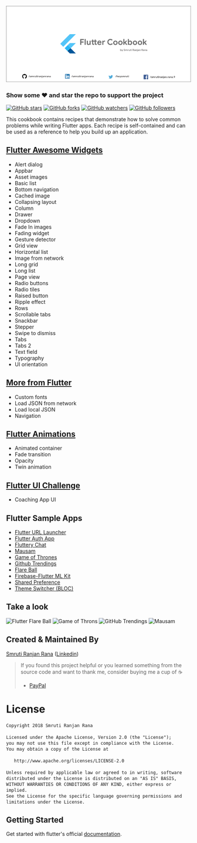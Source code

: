 ![Flutter Cookbook Banner](images/fc-github.png)

### Show some :heart: and star the repo to support the project

[![GitHub stars](https://img.shields.io/github/stars/smrutiranjanrana/flutter-cookbook.svg?style=social&label=Star)](https://github.com/smrutiranjanrana/flutter-cookbook) [![GitHub forks](https://img.shields.io/github/forks/smrutiranjanrana/flutter-cookbook.svg?style=social&label=Fork)](https://github.com/smrutiranjanrana/flutter-cookbook/fork) [![GitHub watchers](https://img.shields.io/github/watchers/smrutiranjanrana/flutter-cookbook.svg?style=social&label=Watch)](https://github.com/smrutiranjanrana/flutter-cookbook) [![GitHub followers](https://img.shields.io/github/followers/smrutiranjanrana.svg?style=social&label=Follow)](https://github.com/smrutiranjanrana/flutter-cookbook)  

This cookbook contains recipes that demonstrate how to solve common problems while writing Flutter apps. Each recipe is self-contained and can be used as a reference to help you build up an application.

## [Flutter Awesome Widgets](https://github.com/smrutiranjanrana/Flutter-Awesome-Widgets)

* Alert dialog
* Appbar
* Asset images
* Basic list
* Bottom navigation
* Cached image
* Collapsing layout
* Column
* Drawer
* Dropdown
* Fade In images
* Fading widget
* Gesture detector
* Grid view
* Horizontal list
* Image from network
* Long grid
* Long list
* Page view
* Radio buttons
* Radio tiles
* Raised button
* Ripple effect
* Rows
* Scrollable tabs
* Snackbar
* Stepper
* Swipe to dismiss
* Tabs
* Tabs 2
* Text field
* Typography
* UI orientation



## [More from Flutter](https://github.com/smrutiranjanrana/More-From-Flutter)

* Custom fonts
* Load JSON from network
* Load local JSON
* Navigation

## [Flutter Animations](https://github.com/smrutiranjanrana/Flutter-Animations)

* Animated container
* Fade transition
* Opacity
* Twin animation

## [Flutter UI Challenge](https://github.com/smrutiranjanrana/Flutter-UI-Challenge)

* Coaching App UI

## Flutter Sample Apps

* [Flutter URL Launcher](https://github.com/smrutiranjanrana/Flutter-URL-Launcher)
* [Flutter Auth App](https://github.com/smrutiranjanrana/Flutter-Auth-App)
* [Fluttery Chat](https://github.com/smrutiranjanrana/Fluttery-Chat)
* [Mausam](https://github.com/smrutiranjanrana/Mausam)
* [Game of Thrones](https://github.com/smrutiranjanrana/Game-of-Thrones)
* [Github Trendings](https://github.com/smrutiranjanrana/Github-Trendings)
* [Flare Ball](https://github.com/smrutiranjanrana/Flutter_Flare_Ball)
* [Firebase-Flutter ML Kit](https://github.com/smrutiranjanrana/Firebase-Flutter-ML-Kit)
* [Shared Preference](https://github.com/smrutiranjanrana/Shared-Preference)
* [Theme Switcher (BLOC)](https://github.com/smrutiranjanrana/Theme-Switcher-BLOC)

## Take a look

![Flutter Flare Ball](https://github.com/smrutiranjanrana/Flutter_Flare_Ball/blob/master/flare_ball.gif)
![Game of Throns](https://github.com/smrutiranjanrana/Game-of-Thrones/blob/master/GOT.gif)
![GitHub Trendings](https://github.com/smrutiranjanrana/Github-Trendings/blob/master/TrendingRepo.gif)
![Mausam](https://github.com/smrutiranjanrana/Mausam/blob/master/Screenshot.png)

## Created & Maintained By

[Smruti Ranjan Rana](https://github.com/smrutiranjanrana) ([Linkedin](https://www.linkedin.com/in/smrutiranjanrana))

> If you found this project helpful or you learned something from the source code and want to thank me, consider buying me a cup of :coffee:
>
> - [PayPal](https://www.paypal.me/smrutiranjanrana)

# License

    Copyright 2018 Smruti Ranjan Rana

    Licensed under the Apache License, Version 2.0 (the "License");
    you may not use this file except in compliance with the License.
    You may obtain a copy of the License at

       http://www.apache.org/licenses/LICENSE-2.0

    Unless required by applicable law or agreed to in writing, software
    distributed under the License is distributed on an "AS IS" BASIS,
    WITHOUT WARRANTIES OR CONDITIONS OF ANY KIND, either express or implied.
    See the License for the specific language governing permissions and
    limitations under the License.

## Getting Started

Get started with flutter's official
[documentation](http://flutter.io/).
